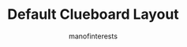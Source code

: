 ---
OS: []
author: manofinterests
firmwares: [QMK]
hasHomeRowMods: False
hasLetterOnThumb: False
keymapImage: https://i.imgur.com/7Capi8W.png
keyCount: 66
keyboard: Clueboard 66%
baseLayouts: ["QWERTY"]
languages: ['English']
layerCount: 3
title: "Default Clueboard Layout"
isSplit: False
stagger: row
summary: 
keymapUrl: https://github.com/manofinterests/qmk_firmware/tree/master/keyboards/clueboard/66/keymaps/manofinterests
writeup: https://github.com/manofinterests/qmk_firmware/tree/master/keyboards/clueboard/66/keymaps/manofinterests/readme.md
---